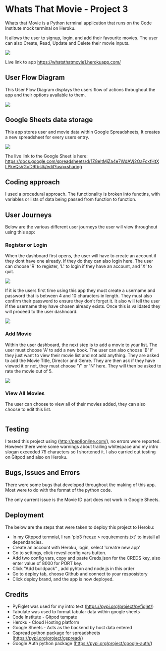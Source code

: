 # Whats That Movie - Project 3 

Whats that Movie is a Python terminal application that runs on the Code Institute mock terminal on Heroku. 

It allows the user to signup, login, and add their favourite movies. The user can also Create, Read, Update and Delete their movie inputs. 

<img src="https://github.com/AdamVictory/Whatsthatmovie/blob/main/wireframescreenshots/resonsive.png">

Live link to app https://whatsthatmovie1.herokuapp.com/

## User Flow Diagram 

This User Flow Diagram displays the users flow of actions throughout the app and their options available to them. 

<img src="https://github.com/AdamVictory/Whatsthatmovie/blob/main/wireframescreenshots/Flowcharts.jpeg">

## Google Sheets data storage

This app stores user and movie data within Google Spreadsheets, It creates a new spreadsheet for every users entry. 

<img src="https://github.com/AdamVictory/Whatsthatmovie/blob/main/wireframescreenshots/googlesheets.png">

The live link to the Google Sheet is here: https://docs.google.com/spreadsheets/d/1Z8eItMjZa4e7WdAVj2OaFcxfHtXLPkeQsVGoD9tbslk/edit?usp=sharing


## Coding approach 

I used a procedural approach. The functionality is broken into functins, with variables or lists of data being passed from function to function. 

## User Journeys 

Below are the various different user journeys the user will view throughout using this app: 

### Register or Login 

When the dashboard first opens, the user will have to create an account if they dont have one already. If they do they can also login here. The user can choose 'R' to register, 'L' to login if they have an account, and 'X' to quit. 

<img src="https://github.com/AdamVictory/Whatsthatmovie/blob/main/wireframescreenshots/dashboard.png">

If it is the users first time using this app they must create a username and password that is between 4 and 10 characters in length. They must also confirm their password to ensure they don't forget it. It also will tell the user if the username they have chosen already exists. Once this is validated they will proceed to the user dashnoard. 

<img src="https://github.com/AdamVictory/Whatsthatmovie/blob/main/wireframescreenshots/username/password.png">

### Add Movie 

Within the user dashboard, the next step is to add a movie to your list. The user must choose 'A' to add a new book. The user can also choose 'B' if they just want to view their movie list and not add anything. They are asked to add the Movie Title, Director and Genre. They are then ask if they have viewed it or not, they must choose 'Y' or 'N' here. They will then be asked to rate the movie out of 5. 

<img src="https://github.com/AdamVictory/Whatsthatmovie/blob/main/wireframescreenshots/movies.png">

### View All Movies

The user can choose to view all of their movies added, they can also choose to edit this list. 

<img src="">


## Testing 

I tested this project using (http://pep8online.com/), no errors were reported. However there were some warnings about trailing whitespace and my intro slogan exceeded 79 characters so I shortened it.  I also carried out testing on Gitpod and also on Heroku. 

## Bugs, Issues and Errors 

There were some bugs that developed throughout the making of this app. Most were to do with the format of the python code. 

The only current issue is the Movie ID part does not work in Google Sheets. 




## Deployment 

The below are the steps that were taken to deploy this project to Heroku: 

+ In my Gitppod termnial, I ran 'pip3 freeze > requirements.txt' to install all dependancies. 
+ Create an account with Heroku, login, select 'creatre new app' 
+ Go to settings, click revesl config vars button. 
+ Add two config vars, copy and paste Creds.json for the CREDS key, also enter value of 8000 for PORT key. 
+ Click "Add buildpack" , add pyhton and node.js in this order
+ Go to deploy tab, choose Github and connect to your resposistory 
+ Click deploy brand, and the app is now deployed. 



## Credits

+ PyFiglet was used for my intro text (https://pypi.org/project/pyfiglet/)
+ Tabulate was used to format tabular data within google sheets 
+ Code Institute - Gitpod tempate 
+ Heroku - Cloud Hosting platform 
+ Google Sheets - Acts as the backend by host data entered 
+ Gspread python package for spreadsheets (https://pypi.org/project/gspread/)
+ Google Auth python package (https://pypi.org/project/google-auth/)
